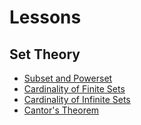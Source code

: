# Lessons

## Set Theory

 - [Subset and Powerset](?Set_Theory/Powerset)
 - [Cardinality of Finite Sets](?Set_Theory/Cardinality_Finite)
 - [Cardinality of Infinite Sets](?Set_Theory/Cardinality_Infinite)
 - [Cantor's Theorem](?Set_Theory/Cantors_Theorem)